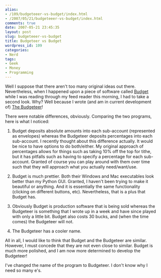 ```yaml
---
alias:
- /109/budgeteeer-vs-budget/index.html
- /2007/05/21/budgeteeer-vs-budget/index.html
comments: true
date: 2007-05-21 23:45:35
layout: post
slug: budgeteeer-vs-budget
title: Budgeteer vs Budget
wordpress_id: 109
categories:
- Nerd
tags:
- Geek
- Money
- Programming
---
```


Well I suppose that there aren't too many original ideas out there.  Nevertheless, when I happened upon a piece of software called [Budget](http://www.lifehacker.com/software/featured-download/allocate-your-money-in-envelopes-with-budget-262014.php)
while I was reading through my feed reader this morning, I had to take a second look.  Why?  Well because I wrote (and am in current development of) [The Budgeteer](http://www.goingthewongway.com/currently-programming/the-budgeteer/)!

There were notable differences, obviously.  Comparing the two programs, here is what I noticed:




  1. Budget deposits absolute amounts into each sub-account (represented as envelopes) whereas the Budgeteer deposits percentages into each sub-account.  I recently thought about this difference actually.  It would be nice to have options to do both/either.  My original approach of percentages allows for things such as taking 10% off the top for tithe, but it has pitfalls such as having to specify a percentage for each sub-account.  Granted of course you can play around with them over time such that they will approach what you actually need/want/use.


  2. Budget is much prettier.  Both their Windows and Mac executables look better than my Python GUI.  Granted, I haven't been trying to make it beautiful or anything.  And it is essentially the same functionality (clicking on different buttons, etc).  Nevertheless, that is a plus that Budget has.


  3. Obviously Budget is production software that is being sold whereas the Budgeteer is something that I wrote up in a week and have since played with only a little bit.  Budget also costs 30 bucks, and (when the time comes) the Budgeteer will not.


  4. The Budgeteer has a cooler name.



All in all, I would like to think that Budget and the Budgeteer are similar.  However, I must concede that they are not even close to similar.  Budget is much more polished, and I am now more determined to develop the Budgeteer!

I've changed the name of the program to Budgeteer.  I don't know why I need so many e's.
